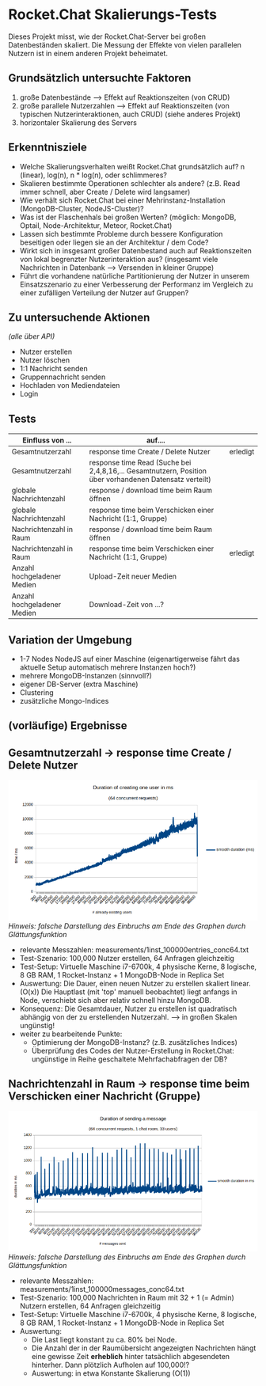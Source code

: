 Rocket.Chat Skalierungs-Tests
=============================

Dieses Projekt misst, wie der Rocket.Chat-Server bei großen Datenbeständen skaliert. Die Messung der Effekte von vielen parallelen Nutzern ist in einem anderen Projekt beheimatet.

Grundsätzlich untersuchte Faktoren
----------------------------------

1. große Datenbestände --> Effekt auf Reaktionszeiten (von CRUD)
2. große parallele Nutzerzahlen --> Effekt auf Reaktionszeiten (von typischen Nutzerinteraktionen, auch CRUD) (siehe anderes Projekt)
3. horizontaler Skalierung des Servers

Erkenntnisziele
---------------

- Welche Skalierungsverhalten weißt Rocket.Chat grundsätzlich auf? n (linear), log(n), n * log(n), oder schlimmeres?
- Skalieren bestimmte Operationen schlechter als andere? (z.B. Read immer schnell, aber Create / Delete wird langsamer)
- Wie verhält sich Rocket.Chat bei einer Mehrinstanz-Installation (MongoDB-Cluster, NodeJS-Cluster)?
- Was ist der Flaschenhals bei großen Werten? (möglich: MongoDB, Optail, Node-Architektur, Meteor, Rocket.Chat)
- Lassen sich bestimmte Probleme durch bessere Konfiguration beseitigen oder liegen sie an der Architektur / dem Code?
- Wirkt sich in insgesamt großer Datenbestand auch auf Reaktionszeiten von lokal begrenzter Nutzerinteraktion aus? (insgesamt viele Nachrichten in Datenbank --> Versenden in kleiner Gruppe)
- Führt die vorhandene natürliche Partitionierung der Nutzer in unserem Einsatzszenario zu einer Verbesserung der Performanz im Vergleich zu einer zufälligen Verteilung der Nutzer auf Gruppen?
 
Zu untersuchende Aktionen
-------------------------

*(alle über API)*

- Nutzer erstellen
- Nutzer löschen
- 1:1 Nachricht senden
- Gruppennachricht senden
- Hochladen von Mediendateien
- Login

Tests
-----


|Einfluss von ...               | auf....                                                            |                                      |
|-------------------------------|--------------------------------------------------------------------|--------------------------------------|
| Gesamtnutzerzahl              | response time Create / Delete Nutzer                               | erledigt                             |
| Gesamtnutzerzahl              | response time Read (Suche bei 2,4,8,16,... Gesamtnutzern, Position über vorhandenen Datensatz verteilt)                               |                                      |
| globale Nachrichtenzahl       | response / download time beim Raum öffnen                          |                                      |
| globale Nachrichtenzahl       | response time beim Verschicken einer Nachricht (1:1, Gruppe)       |                                      |
| Nachrichtenzahl in Raum       | response / download time beim Raum öffnen                          |                                      |
| Nachrichtenzahl in Raum       | response time beim Verschicken einer Nachricht (1:1, Gruppe)       | erledigt                             |
| Anzahl hochgeladener Medien   | Upload-Zeit neuer Medien                                           |                                      |
| Anzahl hochgeladener Medien   | Download-Zeit von ...?                                             |                                      |

Variation der Umgebung
----------------------

- 1-7 Nodes NodeJS auf einer Maschine (eigenartigerweise fährt das aktuelle Setup automatisch mehrere Instanzen hoch?)
- mehrere MongoDB-Instanzen (sinnvoll?)
- eigener DB-Server (extra Maschine)
- Clustering
- zusätzliche Mongo-Indices

(vorläufige) Ergebnisse
-----------------------

Gesamtnutzerzahl -> response time Create / Delete Nutzer             
--------------------------------------------------------
![100,000 Nutzer erstellen, 64 Anfragen gleichzeitig](measurements/1inst_100000entries_conc64_graph.png "Graph")
_Hinweis: falsche Darstellung des Einbruchs am Ende des Graphen durch Glättungsfunktion_

- relevante Messzahlen: measurements/1inst_100000entries_conc64.txt
- Test-Szenario: 100,000 Nutzer erstellen, 64 Anfragen gleichzeitig
- Test-Setup: Virtuelle Maschine i7-6700k, 4 physische Kerne, 8 logische, 8 GB RAM, 1 Rocket-Instanz + 1 MongoDB-Node in Replica Set
- Auswertung: Die Dauer, einen neuen Nutzer zu erstellen skaliert linear. (O(x)) Die Hauptlast (mit 'top' manuell beobachtet) liegt anfangs in Node, verschiebt sich aber relativ schnell hinzu MongoDB.
- Konsequenz: Die Gesamtdauer, Nutzer zu erstellen ist quadratisch abhängig von der zu erstellenden Nutzerzahl. --> in großen Skalen ungünstig!
- weiter zu bearbeitende Punkte:
  - Optimierung der MongoDB-Instanz? (z.B. zusätzliches Indices)
  - Überprüfung des Codes der Nutzer-Erstellung in Rocket.Chat: ungünstige in Reihe geschaltete Mehrfachabfragen der DB?

Nachrichtenzahl in Raum -> response time beim Verschicken einer Nachricht (Gruppe) 
----------------------------------------------------------------------------------
![100,000 Nutzer erstellen, 64 Anfragen gleichzeitig](measurements/1inst_100000messages_conc64_graph.png "Graph")
_Hinweis: falsche Darstellung des Einbruchs am Ende des Graphen durch Glättungsfunktion_
- relevante Messzahlen: measurements/1inst_100000messages_conc64.txt
- Test-Szenario: 100,000 Nachrichten in Raum mit 32 + 1 (= Admin) Nutzern erstellen, 64 Anfragen gleichzeitig
- Test-Setup: Virtuelle Maschine i7-6700k, 4 physische Kerne, 8 logische, 8 GB RAM, 1 Rocket-Instanz + 1 MongoDB-Node in Replica Set
- Auswertung: 
  - Die Last liegt konstant zu ca. 80% bei Node.
  - Die Anzahl der in der Raumübersicht angezeigten Nachrichten hängt eine gewisse Zeit __erheblich__ hinter tatsächlich abgesendeten hinterher. Dann plötzlich Aufholen auf 100,000!?
  - Auswertung: in etwa Konstante Skalierung (O(1))